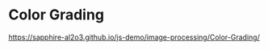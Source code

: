 Color Grading
=======================================================

https://sapphire-al2o3.github.io/js-demo/image-processing/Color-Grading/
